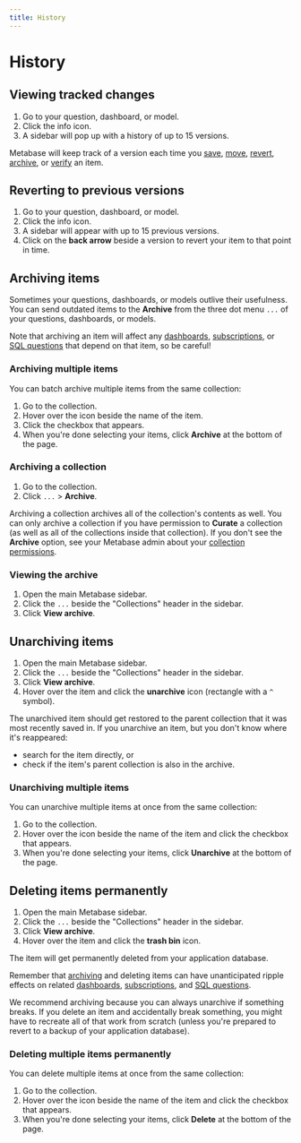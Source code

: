 ```yaml
---
title: History
---
```


# History

## Viewing tracked changes

1. Go to your question, dashboard, or model.
2. Click the info icon.
3. A sidebar will pop up with a history of up to 15 versions.

Metabase will keep track of a version each time you [save](../questions/sharing/answers.md#how-to-save-a-question), [move](../questions/sharing/answers.md#editing-your-question), [revert](#reverting-to-previous-versions), [archive](#archiving-items), or [verify](./exploration.md#verified-items) an item.

## Reverting to previous versions

1. Go to your question, dashboard, or model.
2. Click the info icon.
3. A sidebar will appear with up to 15 previous versions.
4. Click on the **back arrow** beside a version to revert your item to that point in time.

## Archiving items

Sometimes your questions, dashboards, or models outlive their usefulness. You can send outdated items to the **Archive** from the three dot menu `...` of your questions, dashboards, or models.

Note that archiving an item will affect any [dashboards](../dashboards/introduction.md), [subscriptions](../dashboards/subscriptions.md), or [SQL questions](../questions/native-editor/referencing-saved-questions-in-queries.md) that depend on that item, so be careful!

### Archiving multiple items

You can batch archive multiple items from the same collection:

1. Go to the collection.
2. Hover over the icon beside the name of the item.
3. Click the checkbox that appears.
4. When you're done selecting your items, click **Archive** at the bottom of the page.

### Archiving a collection

1. Go to the collection.
2. Click `...` > **Archive**.

Archiving a collection archives all of the collection's contents as well. You can only archive a collection if you have permission to **Curate** a collection (as well as all of the collections inside that collection). If you don't see the **Archive** option, see your Metabase admin about your [collection permissions](../permissions/collections.md).

### Viewing the archive

1. Open the main Metabase sidebar.
2. Click the `...` beside the "Collections" header in the sidebar.
3. Click **View archive**.

## Unarchiving items

1. Open the main Metabase sidebar.
2. Click the `...` beside the "Collections" header in the sidebar.
3. Click **View archive**.
4. Hover over the item and click the **unarchive** icon (rectangle with a `^` symbol).

The unarchived item should get restored to the parent collection that it was most recently saved in. If you unarchive an item, but you don't know where it's reappeared:

- search for the item directly, or
- check if the item's parent collection is also in the archive.

### Unarchiving multiple items

You can unarchive multiple items at once from the same collection:

1. Go to the collection.
2. Hover over the icon beside the name of the item and click the checkbox that appears.
3. When you're done selecting your items, click **Unarchive** at the bottom of the page.

## Deleting items permanently

1. Open the main Metabase sidebar.
2. Click the `...` beside the "Collections" header in the sidebar.
3. Click **View archive**.
4. Hover over the item and click the **trash bin** icon.

The item will get permanently deleted from your application database.

Remember that [archiving](#archiving-items) and deleting items can have unanticipated ripple effects on related [dashboards](../dashboards/introduction.md), [subscriptions](../dashboards/subscriptions.md), and [SQL questions](../questions/native-editor/referencing-saved-questions-in-queries.md).

We recommend archiving because you can always unarchive if something breaks. If you delete an item and accidentally break something, you might have to recreate all of that work from scratch (unless you're prepared to revert to a backup of your application database).

### Deleting multiple items permanently

You can delete multiple items at once from the same collection:

1. Go to the collection.
2. Hover over the icon beside the name of the item and click the checkbox that appears.
3. When you're done selecting your items, click **Delete** at the bottom of the page.
